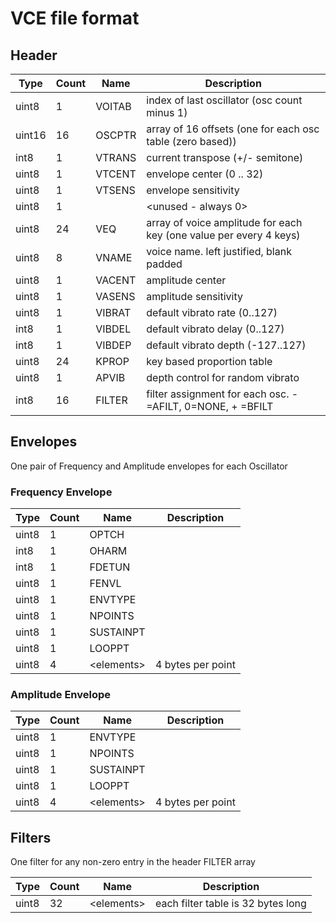 # VCE file format

## Header

| Type   | Count | Name   | Description 
|--------|-------|--------|-----
| uint8  | 1     | VOITAB | index of last oscillator (osc count minus 1) 
| uint16 | 16    | OSCPTR | array of 16 offsets (one for each osc table (zero based)) 
| int8  | 1     | VTRANS | current transpose (+/- semitone) 
| uint8  | 1     | VTCENT | envelope center (0 .. 32)
| uint8  | 1     | VTSENS | envelope sensitivity
| uint8  | 1     |        | \<unused - always 0\>
| uint8  | 24    | VEQ    | array of voice amplitude for each key (one value per every 4 keys)
| uint8  | 8     | VNAME  | voice name. left justified, blank padded
| uint8  | 1     | VACENT | amplitude center
| uint8  | 1     | VASENS | amplitude sensitivity
| uint8  | 1     | VIBRAT | default vibrato rate (0..127)
| int8   | 1     | VIBDEL | default vibrato delay (0..127)
| int8   | 1     | VIBDEP | default vibrato depth (-127..127)
| uint8  | 24    | KPROP  | key based proportion table
| uint8  | 1     | APVIB  | depth control for random vibrato
| int8   | 16    | FILTER | filter assignment for each osc. - =AFILT, 0=NONE, + =BFILT

## Envelopes

One pair of Frequency and Amplitude envelopes for each Oscillator

### Frequency Envelope
| Type   | Count | Name   | Description 
|--------|-------|--------|-----
| uint8  | 	1    | OPTCH | 
| int8   | 	1    | OHARM | 
| int8   | 	1    | FDETUN | 
| uint8  | 	1    | FENVL | 
| uint8  | 	1    | ENVTYPE | 
| uint8  | 	1    | NPOINTS | 
| uint8  | 	1    | SUSTAINPT | 
| uint8  | 	1    | LOOPPT |
| uint8  |  4    | \<elements\> | 4 bytes per point


### Amplitude Envelope
| Type   | Count | Name   | Description 
|--------|-------|--------|-----
| uint8 | 	1 | ENVTYPE | 
| uint8 | 	1 | NPOINTS | 
| uint8 | 	1 | SUSTAINPT | 
| uint8 | 	1 | LOOPPT | 
| uint8  |  4    | \<elements\> | 4 bytes per point

## Filters

One filter for any non-zero entry in the header FILTER array

| Type   | Count | Name   | Description 
|--------|-------|--------|-----
| uint8  | 32    | \<elements\>  | each filter table is 32 bytes long

